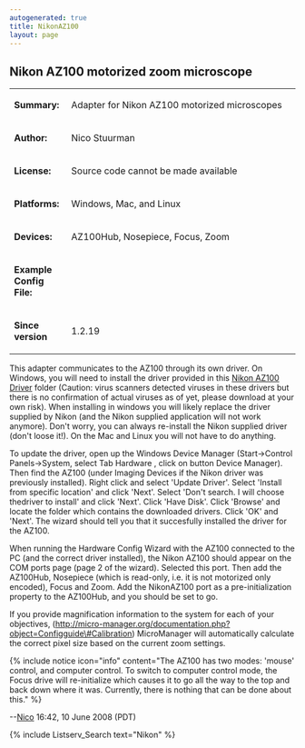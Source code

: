 ```yaml
---
autogenerated: true
title: NikonAZ100
layout: page
---
```


## Nikon AZ100 motorized zoom microscope

<table>
<tr>
<td markdown="1">

**Summary:**

</td>
<td markdown="1">

Adapter for Nikon AZ100 motorized microscopes

</td>
</tr>
<tr>
<td markdown="1">

**Author:**

</td>
<td markdown="1">

Nico Stuurman

</td>
</tr>
<tr>
<td markdown="1">

**License:**

</td>
<td markdown="1">

Source code cannot be made available

</td>
</tr>
<tr>
<td markdown="1">

**Platforms:**

</td>
<td markdown="1">

Windows, Mac, and Linux

</td>
</tr>
<tr>
<td markdown="1" valign='top'>

**Devices:**

</td>
<td markdown="1">

AZ100Hub, Nosepiece, Focus, Zoom

</td>
</tr>
<tr>
<td markdown="1" width=20%>

**Example Config File:**

</td>
<td markdown="1">
</td>
</tr>
<tr>
<td markdown="1" width=20%>

**Since version**

</td>
<td markdown="1">

1.2.19

</td>
</tr>
</table>

This adapter communicates to the AZ100 through its own driver. On
Windows, you will need to install the driver provided in this [Nikon
AZ100 Driver](http://valelab.ucsf.edu/~MM/drivers/NikonAZ100.zip) folder
(Caution: virus scanners detected viruses in these drivers but there is
no confirmation of actual viruses as of yet, please download at your own
risk). When installing in windows you will likely replace the driver
supplied by Nikon (and the Nikon supplied application will not work
anymore). Don't worry, you can always re-install the Nikon supplied
driver (don't loose it!). On the Mac and Linux you will not have to do
anything.

To update the driver, open up the Windows Device Manager
(Start-&gt;Control Panels-&gt;System, select Tab Hardware , click on
button Device Manager). Then find the AZ100 (under Imaging Devices if
the Nikon driver was previously installed). Right click and select
'Update Driver'. Select 'Install from specific location' and click
'Next'. Select 'Don't search. I will choose thedriver to install' and
click 'Next'. Click 'Have Disk'. Click 'Browse' and locate the folder
which contains the downloaded drivers. Click 'OK' and 'Next'. The wizard
should tell you that it succesfully installed the driver for the AZ100.

When running the Hardware Config Wizard with the AZ100 connected to the
PC (and the correct driver installed), the Nikon AZ100 should appear on
the COM ports page (page 2 of the wizard). Selected this port. Then add
the AZ100Hub, Nosepiece (which is read-only, i.e. it is not motorized
only encoded), Focus and Zoom. Add the NikonAZ100 port as a
pre-initialization property to the AZ100Hub, and you should be set to
go.

If you provide magnification information to the system for each of your
objectives,
(http://micro-manager.org/documentation.php?object=Configguide\#Calibration)
MicroManager will automatically calculate the correct pixel size based
on the current zoom settings.

{% include notice icon="info" content="The AZ100 has two modes: 'mouse' control, and computer control.  To switch to computer control mode, the Focus drive will re-initialize which causes it to go all the way to the top and back down where it was.  Currently, there is nothing that can be done about this." %}

--[Nico](/users/Nico "wikilink") 16:42, 10 June 2008 (PDT)

{% include Listserv_Search text="Nikon" %}


